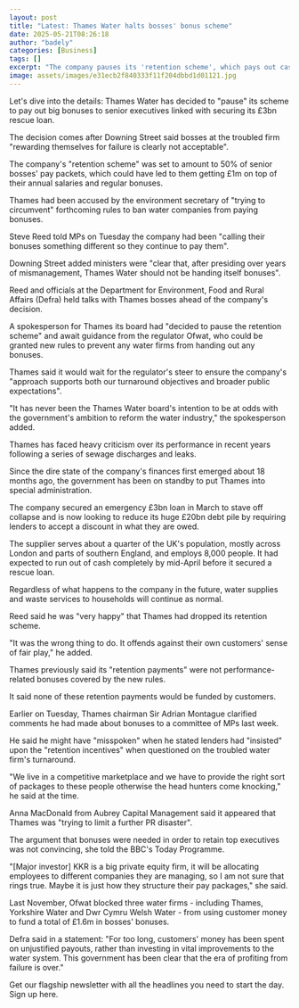 ```yaml
---
layout: post
title: "Latest: Thames Water halts bosses' bonus scheme"
date: 2025-05-21T08:26:18
author: "badely"
categories: [Business]
tags: []
excerpt: "The company pauses its 'retention scheme', which pays out cash to top executives linked to its rescue loan."
image: assets/images/e31ecb2f840333f11f204dbbd1d01121.jpg
---
```


Let's dive into the details: Thames Water has decided to "pause" its scheme to pay out big bonuses to senior executives linked with securing its £3bn rescue loan.

The decision comes after Downing Street said bosses at the troubled firm "rewarding themselves for failure is clearly not acceptable".

The company's "retention scheme" was set to amount to 50% of senior bosses' pay packets, which could have led to them getting £1m on top of their annual salaries and regular bonuses.

Thames had been accused by the environment secretary of "trying to circumvent" forthcoming rules to ban water companies from paying bonuses.

Steve Reed told MPs on Tuesday the company had been "calling their bonuses something different so they continue to pay them".

Downing Street added ministers were "clear that, after presiding over years of mismanagement, Thames Water should not be handing itself bonuses".

Reed and officials at the Department for Environment, Food and Rural Affairs (Defra) held talks with Thames bosses ahead of the company's decision.

A spokesperson for Thames its board had "decided to pause the retention scheme" and await guidance from the regulator Ofwat, who could be granted new rules to prevent any water firms from handing out any bonuses.

Thames said it would wait for the regulator's steer to ensure the company's "approach supports both our turnaround objectives and broader public expectations".

"It has never been the Thames Water board's intention to be at odds with the government's ambition to reform the water industry," the spokesperson added. 

Thames has faced heavy criticism over its performance in recent years following a series of sewage discharges and leaks.

Since the dire state of the company's finances first emerged about 18 months ago, the government has been on standby to put Thames into special administration.

The company secured an emergency £3bn loan in March to stave off collapse and is now looking to reduce its huge £20bn debt pile by requiring lenders to accept a discount in what they are owed. 

The supplier serves about a quarter of the UK's population, mostly across London and parts of southern England, and employs 8,000 people. It had expected to run out of cash completely by mid-April before it secured a rescue loan.

Regardless of what happens to the company in the future, water supplies and waste services to households will continue as normal.

Reed said he was "very happy" that Thames had dropped its retention scheme. 

"It was the wrong thing to do. It offends against their own customers' sense of fair play," he added.

Thames previously said its "retention payments" were not performance-related bonuses covered by the new rules.

It said none of these retention payments would be funded by customers.

Earlier on Tuesday, Thames chairman Sir Adrian Montague clarified comments he had made about bonuses to a committee of MPs last week.

He said he might have "misspoken" when he stated lenders had "insisted" upon the "retention incentives" when questioned on the troubled water firm's turnaround.

"We live in a competitive marketplace and we have to provide the right sort of packages to these people otherwise the head hunters come knocking," he said at the time.

Anna MacDonald from Aubrey Capital Management said it appeared that Thames was "trying to limit a further PR disaster".

The argument that bonuses were needed in order to retain top executives was not convincing, she told the BBC's Today Programme.

"[Major investor] KKR is a big private equity firm, it will be allocating employees to different companies they are managing, so I am not sure that rings true. Maybe it is just how they structure their pay packages," she said.

Last November, Ofwat blocked three water firms - including Thames, Yorkshire Water and Dwr Cymru Welsh Water - from using customer money to fund a total of £1.6m in bosses' bonuses.

Defra said in a statement: "For too long, customers' money has been spent on unjustified payouts, rather than investing in vital improvements to the water system. This government has been clear that the era of profiting from failure is over."

Get our flagship newsletter with all the headlines you need to start the day. Sign up here.

